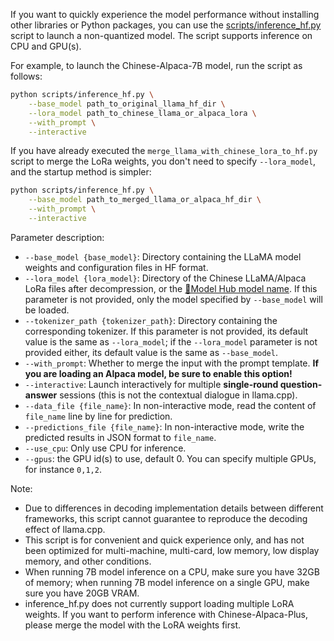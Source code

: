 If you want to quickly experience the model performance without installing other libraries or Python packages, you can use the [scripts/inference_hf.py](https://github.com/ymcui/Chinese-LLaMA-Alpaca/blob/main/scripts/inference_hf.py) script to launch a non-quantized model. The script supports inference on CPU and GPU(s). 

For example, to launch the Chinese-Alpaca-7B model, run the script as follows:

```bash
python scripts/inference_hf.py \
    --base_model path_to_original_llama_hf_dir \
    --lora_model path_to_chinese_llama_or_alpaca_lora \
    --with_prompt \
    --interactive
```

If you have already executed the `merge_llama_with_chinese_lora_to_hf.py` script to merge the LoRa weights, you don't need to specify `--lora_model`, and the startup method is simpler:

```bash
python scripts/inference_hf.py \
    --base_model path_to_merged_llama_or_alpaca_hf_dir \
    --with_prompt \
    --interactive
```

Parameter description:

- `--base_model {base_model}`: Directory containing the LLaMA model weights and configuration files in HF format.
- `--lora_model {lora_model}`: Directory of the Chinese LLaMA/Alpaca LoRa files after decompression, or the [🤗Model Hub model name](https://github.com/ymcui/Chinese-LLaMA-Alpaca/blob/main/README_EN.md#model-hub). If this parameter is not provided, only the model specified by `--base_model` will be loaded.
- `--tokenizer_path {tokenizer_path}`: Directory containing the corresponding tokenizer. If this parameter is not provided, its default value is the same as `--lora_model`; if the `--lora_model` parameter is not provided either, its default value is the same as `--base_model`.
- `--with_prompt`: Whether to merge the input with the prompt template. **If you are loading an Alpaca model, be sure to enable this option!**
- `--interactive`: Launch interactively for multiple **single-round question-answer** sessions (this is not the contextual dialogue in llama.cpp).
- `--data_file {file_name}`: In non-interactive mode, read the content of `file_name` line by line for prediction.
- `--predictions_file {file_name}`: In non-interactive mode, write the predicted results in JSON format to `file_name`.
- `--use_cpu`: Only use CPU for inference.
- `--gpus`: the GPU id(s) to use, default 0. You can specify multiple GPUs, for instance `0,1,2`.

Note:

- Due to differences in decoding implementation details between different frameworks, this script cannot guarantee to reproduce the decoding effect of llama.cpp.
- This script is for convenient and quick experience only, and has not been optimized for multi-machine, multi-card, low memory, low display memory, and other conditions.
- When running 7B model inference on a CPU, make sure you have 32GB of memory; when running 7B model inference on a single GPU, make sure you have 20GB VRAM.
- inference_hf.py does not currently support loading multiple LoRA weights. If you want to perform inference with Chinese-Alpaca-Plus, please merge the model with the LoRA weights first.